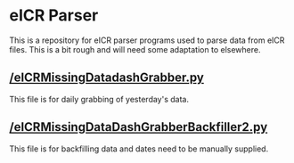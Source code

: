 # eICR Parser

This is a repository for eICR parser programs used to parse data from eICR files. This is a bit rough and will need some adaptation to elsewhere.

## [/eICRMissingDatadashGrabber.py](eICRMissingDatadashGrabber.py)
This file is for daily grabbing of yesterday's data.

## [/eICRMissingDataDashGrabberBackfiller2.py](eICRMissingDataDashGrabberBackfiller2.py)
This file is for backfilling data and dates need to be manually supplied.
